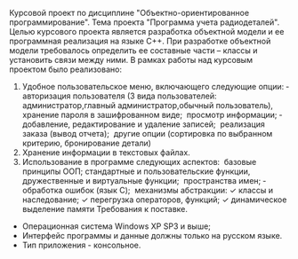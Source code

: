 Курсовой проект по дисциплине "Объектно-ориентированное программирование". 
Тема проекта "Программа учета радиодеталей". 
Целью курсового проекта является разработка объектной модели и ее программная реализация на языке C++. При разработке объектной модели требовалось определить ее составные части – классы и установить связи между ними.
В рамках работы над курсовым проектом было реализовано:
1) Удобное пользовательское меню, включающего следующие опции:
­ авторизация пользователя (3 вида пользователей: администратор,главный администратор,обычный пользователь), хранение пароля в зашифрованном виде; 
­ просмотр информации;
­ добавление, редактирование и удаление записей;
­ реализация заказа (вывод отчета);
­ другие опции (сортировка по выбранном критерию, бронирование детали)
2) Хранение информации в текстовых файлах.
3) Использование в программе следующих аспектов:
­ базовые принципы ООП;
­ стандартные и пользовательские функции, дружественные и виртуальные 
функции; 
­ пространства имен;
­ обработка ошибок (язык С);
­ механизмы абстракции: 
✓ классы и наследование;
✓ перегрузка операторов, функций;
✓ динамическое выделение памяти
Требования к поставке.
- Операционная система Windows XP SP3 и выше;
- Интерфейс программы и данные должны только на русском языке.
- Тип приложения -  консольное.
